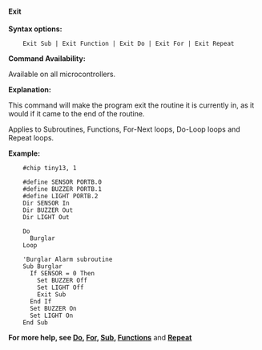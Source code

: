 <div class="section">

<div class="titlepage">

<div>

<div>

#### <span id="_exit"></span>Exit

</div>

</div>

</div>

<span class="strong">**Syntax options:**</span>

``` screen
    Exit Sub | Exit Function | Exit Do | Exit For | Exit Repeat
```

<span class="strong">**Command Availability:**</span>

Available on all microcontrollers.

<span class="strong">**Explanation:**</span>

This command will make the program exit the routine it is currently in,
as it would if it came to the end of the routine.

Applies to Subroutines, Functions, For-Next loops, Do-Loop loops and
Repeat loops.

<span class="strong">**Example:**</span>

``` screen
    #chip tiny13, 1

    #define SENSOR PORTB.0
    #define BUZZER PORTB.1
    #define LIGHT PORTB.2
    Dir SENSOR In
    Dir BUZZER Out
    Dir LIGHT Out

    Do
      Burglar
    Loop

    'Burglar Alarm subroutine
    Sub Burglar
      If SENSOR = 0 Then
        Set BUZZER Off
        Set LIGHT Off
        Exit Sub
      End If
      Set BUZZER On
      Set LIGHT On
    End Sub
```

<span class="strong">**For more help, see
<a href="_do.html" class="link" title="Do">Do</a>,
<a href="_for.html" class="link" title="For">For</a>,
<a href="_subroutines.html" class="link" title="Subroutines">Sub</a>,
<a href="_functions.html" class="link" title="Functions">Functions</a>**</span>
and <span
class="strong">**<a href="_repeat.html" class="link" title="Repeat">Repeat</a>**</span>

</div>
